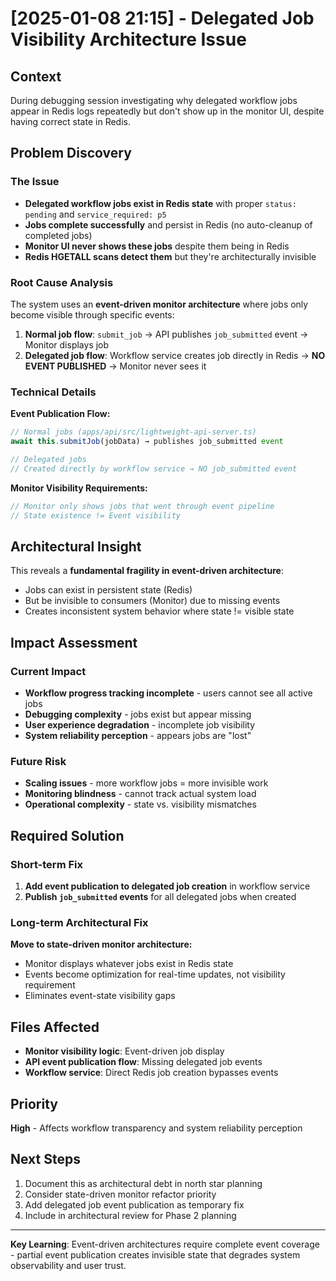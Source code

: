 # [2025-01-08 21:15] - Delegated Job Visibility Architecture Issue

## Context

During debugging session investigating why delegated workflow jobs appear in Redis logs repeatedly but don't show up in the monitor UI, despite having correct state in Redis.

## Problem Discovery

### The Issue
- **Delegated workflow jobs exist in Redis state** with proper `status: pending` and `service_required: p5`
- **Jobs complete successfully** and persist in Redis (no auto-cleanup of completed jobs)
- **Monitor UI never shows these jobs** despite them being in Redis
- **Redis HGETALL scans detect them** but they're architecturally invisible

### Root Cause Analysis

The system uses an **event-driven monitor architecture** where jobs only become visible through specific events:

1. **Normal job flow**: `submit_job` → API publishes `job_submitted` event → Monitor displays job
2. **Delegated job flow**: Workflow service creates job directly in Redis → **NO EVENT PUBLISHED** → Monitor never sees it

### Technical Details

**Event Publication Flow:**
```typescript
// Normal jobs (apps/api/src/lightweight-api-server.ts)
await this.submitJob(jobData) → publishes job_submitted event

// Delegated jobs 
// Created directly by workflow service → NO job_submitted event
```

**Monitor Visibility Requirements:**
```typescript
// Monitor only shows jobs that went through event pipeline
// State existence != Event visibility
```

## Architectural Insight

This reveals a **fundamental fragility in event-driven architecture**:
- Jobs can exist in persistent state (Redis) 
- But be invisible to consumers (Monitor) due to missing events
- Creates inconsistent system behavior where state != visible state

## Impact Assessment

### Current Impact
- **Workflow progress tracking incomplete** - users cannot see all active jobs
- **Debugging complexity** - jobs exist but appear missing
- **User experience degradation** - incomplete job visibility
- **System reliability perception** - appears jobs are "lost"

### Future Risk
- **Scaling issues** - more workflow jobs = more invisible work
- **Monitoring blindness** - cannot track actual system load
- **Operational complexity** - state vs. visibility mismatches

## Required Solution

### Short-term Fix
1. **Add event publication to delegated job creation** in workflow service
2. **Publish `job_submitted` events** for all delegated jobs when created

### Long-term Architectural Fix
**Move to state-driven monitor architecture:**
- Monitor displays whatever jobs exist in Redis state
- Events become optimization for real-time updates, not visibility requirement
- Eliminates event-state visibility gaps

## Files Affected

- **Monitor visibility logic**: Event-driven job display
- **API event publication flow**: Missing delegated job events  
- **Workflow service**: Direct Redis job creation bypasses events

## Priority

**High** - Affects workflow transparency and system reliability perception

## Next Steps

1. Document this as architectural debt in north star planning
2. Consider state-driven monitor refactor priority
3. Add delegated job event publication as temporary fix
4. Include in architectural review for Phase 2 planning

---

**Key Learning**: Event-driven architectures require complete event coverage - partial event publication creates invisible state that degrades system observability and user trust.